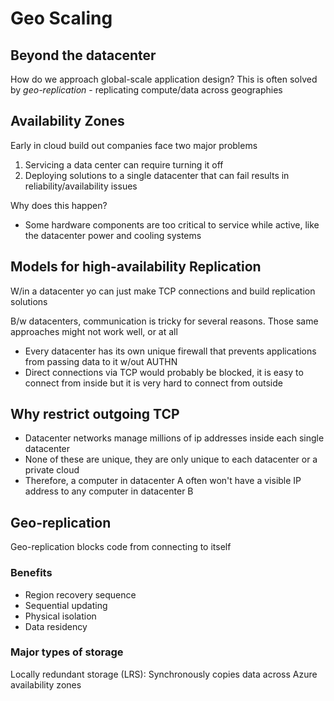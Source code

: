 Geo Scaling 
=====

## Beyond the datacenter
How do we approach global-scale application design? This is often solved by *geo-replication* - replicating compute/data across geographies

## Availability Zones
Early in cloud build out companies face two major problems
1. Servicing a data center can require turning it off
1. Deploying solutions to a single datacenter that can fail results in reliability/availability issues

Why does this happen?
* Some hardware components are too critical to service while active, like the datacenter power and cooling systems 

## Models for high-availability Replication 

W/in a datacenter yo can just make TCP connections and build replication solutions

B/w datacenters, communication is tricky for several reasons. Those same approaches might not work well, or at all
* Every datacenter has its own unique firewall that prevents applications from passing data to it w/out AUTHN
* Direct connections via TCP would probably be blocked, it is easy to connect from inside but it is very hard to connect from outside

## Why restrict outgoing TCP

* Datacenter networks manage millions of ip addresses inside each single datacenter
* None of these are unique, they are only unique to each datacenter or a private cloud
* Therefore, a computer in datacenter A often won't have a visible IP address to any computer in datacenter B

## Geo-replication
Geo-replication blocks code from connecting to itself

### Benefits
* Region recovery sequence
* Sequential updating
* Physical isolation
* Data residency

### Major types of storage
Locally redundant storage (LRS): Synchronously copies data across Azure availability zones